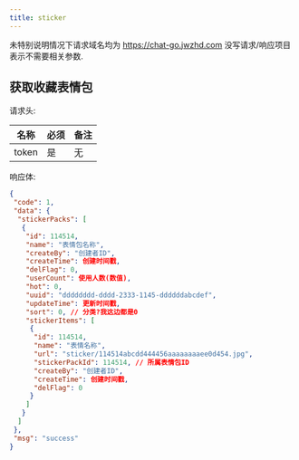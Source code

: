 ```yaml
---
title: sticker
---
```


未特别说明情况下请求域名均为 https://chat-go.jwzhd.com
没写请求/响应项目表示不需要相关参数.  

## 获取收藏表情包

请求头:  

|名称|必须|备注|
|-----|-----|-----|
|token|是|无|

响应体:  
```JSON
{
 "code": 1,
 "data": {
  "stickerPacks": [
   {
    "id": 114514,
    "name": "表情包名称",
    "createBy": "创建者ID",
    "createTime": 创建时间戳,
    "delFlag": 0,
    "userCount": 使用人数(数值),
    "hot": 0,
    "uuid": "dddddddd-dddd-2333-1145-ddddddabcdef",
    "updateTime": 更新时间戳,
    "sort": 0, // 分类?我这边都是0
    "stickerItems": [
     {
      "id": 114514,
      "name": "表情名称",
      "url": "sticker/114514abcdd444456aaaaaaaaee0d454.jpg",
      "stickerPackId": 114514, // 所属表情包ID
      "createBy": "创建者ID",
      "createTime": 创建时间戳,
      "delFlag": 0
     }
    ]
   }
  ]
 },
 "msg": "success"
}
```
